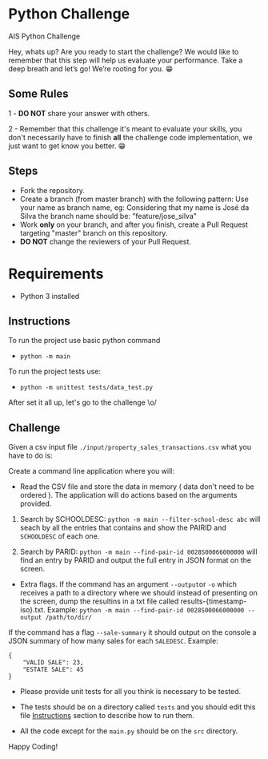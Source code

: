 # Python Challenge

AIS Python Challenge

Hey, whats up? Are you ready to start the challenge? We would like to remember that this step will help us evaluate your performance. Take a deep breath and let’s go!
We’re rooting for you. 😁

## Some Rules

1 - **DO NOT** share your answer with others.

2 - Remember that this challenge it's meant to evaluate your skills, you don't necessarily have to finish **all** the challenge code implementation, we just want to get know you better. 😁

## Steps

- Fork the repository.
- Create a branch (from master branch) with the following pattern:
  Use your name as branch name, eg:
  Considering that my name is José da Silva the branch name should be: "feature/jose_silva"
- Work **only** on your branch, and after you finish, create a Pull Request targeting "master" branch on this repository.
- **DO NOT** change the reviewers of your Pull Request.

# Requirements 

* Python 3 installed

## Instructions
To run the project use basic python command

*  `python -m main`

To run the project tests use:
* `python -m unittest tests/data_test.py`

After set it all up, let's go to the challenge \o/

## Challenge 

Given a csv input file `./input/property_sales_transactions.csv` what you have to do is:

Create a command line application where you will:
* Read the CSV file and store the data in memory ( data don't need to be ordered ). The application will do actions based on the arguments provided. 

1. Search by SCHOOLDESC: `python -m main --filter-school-desc abc` will seach by all the entries that contains and show the PAIRID and `SCHOOLDESC` of each one.

2. Search by PARID: `python -m main --find-pair-id 0028S00066000000` will find an entry by PARID and output the full entry in JSON format on the screen. 

* Extra flags.
If the command has an argument `--output`or `-o` which receives a path to a directory where we should instead of presenting on the screen, dump the resultins in a txt file called results-{timestamp-iso}.txt.
Example: `python -m main --find-pair-id 0028S00066000000 --output /path/to/dir/`

If the command has a flag `--sale-summary` it should output on the console a JSON summary of how many sales for each `SALEDESC`.
Example:
```
{
    "VALID SALE": 23,
    "ESTATE SALE": 45
}
```

* Please provide unit tests for all you think is necessary to be tested. 

* The tests should be on a directory called `tests` and you should edit this file [Instructions](##Instructions) section to describe how to run them.
* All the code except for the `main.py` should be on the `src` directory.

Happy Coding!